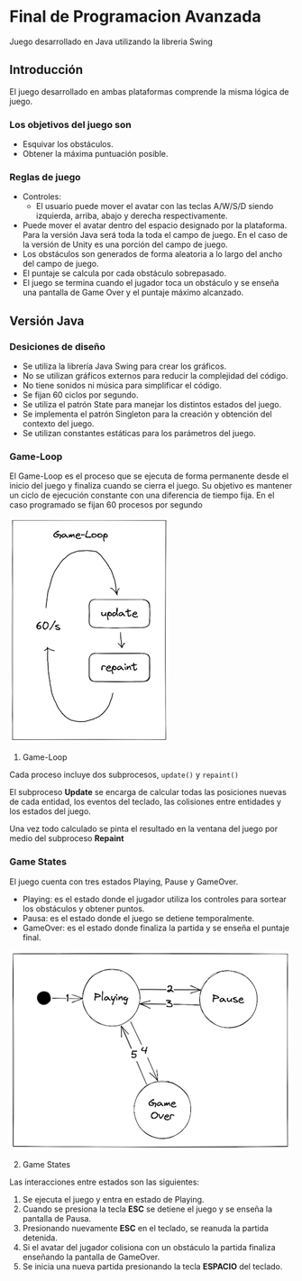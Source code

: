 # Final de Programacion Avanzada
Juego desarrollado en Java utilizando la libreria Swing

## Introducción

El juego desarrollado en ambas plataformas comprende la misma lógica de juego. 

### **Los objetivos del juego son**

- Esquivar los obstáculos.
- Obtener la máxima puntuación posible.

### **Reglas de juego**

- Controles:
    - El usuario puede mover el avatar con las teclas A/W/S/D siendo izquierda, arriba, abajo y derecha respectivamente.
- Puede mover el avatar dentro del espacio designado por la plataforma. Para la versión Java será toda la toda el campo de juego. En el caso de la versión de Unity es una porción del campo de juego.
- Los obstáculos son generados de forma aleatoria a lo largo del ancho del campo de juego.
- El puntaje se calcula por cada obstáculo sobrepasado.
- El juego se termina cuando el jugador toca un obstáculo y se enseña una pantalla de Game Over y el puntaje máximo alcanzado.

## Versión Java

### **Desiciones de diseño**

- Se utiliza la librería Java Swing para crear los gráficos.
- No se utilizan gráficos externos para reducir la complejidad del código.
- No tiene sonidos ni música para simplificar el código.
- Se fijan 60 ciclos por segundo.
- Se utiliza el patrón State para manejar los distintos estados del juego.
- Se implementa el patrón Singleton para la creación y obtención del contexto del juego.
- Se utilizan constantes estáticas para los parámetros del juego.

### **Game-Loop**

El Game-Loop es el proceso que se ejecuta de forma permanente desde el inicio del juego y finaliza cuando se cierra el juego. Su objetivo es mantener un ciclo de ejecución constante con una diferencia de tiempo fija. En el caso programado se fijan 60 procesos por segundo

![1. Game-Loop ](./res/game_loop.png)

1. Game-Loop 

Cada proceso incluye dos subprocesos, `update()` y `repaint()`

El subproceso **Update** se encarga de calcular todas las posiciones nuevas de cada entidad, los eventos del teclado, las colisiones entre entidades y los estados del juego.

Una vez todo calculado se pinta el resultado en la ventana del juego por medio del subproceso **Repaint**

### **Game States**

El juego cuenta con tres estados Playing, Pause y GameOver.

- Playing: es el estado donde el jugador utiliza los controles para sortear los obstáculos y obtener puntos.
- Pausa: es el estado donde el juego se detiene temporalmente.
- GameOver: es el estado donde finaliza la partida y se enseña el puntaje final.

![2. Game States](./res/game_states.png)

2. Game States

Las interacciones entre estados son las siguientes:

1. Se ejecuta el juego y entra en estado de Playing.
2. Cuando se presiona la tecla **ESC** se detiene el juego y se enseña la pantalla de Pausa.
3. Presionando nuevamente **ESC** en el teclado, se reanuda la partida detenida.
4. Si el avatar del jugador colisiona con un obstáculo la partida finaliza enseñando la pantalla de GameOver.
5. Se inicia una nueva partida presionando la tecla **ESPACIO** del teclado.
